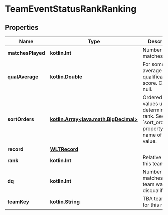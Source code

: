
# TeamEventStatusRankRanking

## Properties

| Name              | Type                                                                    | Description                                                                                                                 | Notes      |
| ----------------- | ----------------------------------------------------------------------- | --------------------------------------------------------------------------------------------------------------------------- | ---------- |
| **matchesPlayed** | **kotlin.Int**                                                          | Number of matches played.                                                                                                   | [optional] |
| **qualAverage**   | **kotlin.Double**                                                       | For some years, average qualification score. Can be null.                                                                   | [optional] |
| **sortOrders**    | [**kotlin.Array&lt;java.math.BigDecimal&gt;**](java.math.BigDecimal.md) | Ordered list of values used to determine the rank. See the &#x60;sort_order_info&#x60; property for the name of each value. | [optional] |
| **record**        | [**WLTRecord**](WLTRecord.md)                                           |                                                                                                                             | [optional] |
| **rank**          | **kotlin.Int**                                                          | Relative rank of this team.                                                                                                 | [optional] |
| **dq**            | **kotlin.Int**                                                          | Number of matches the team was disqualified for.                                                                            | [optional] |
| **teamKey**       | **kotlin.String**                                                       | TBA team key for this rank.                                                                                                 | [optional] |
